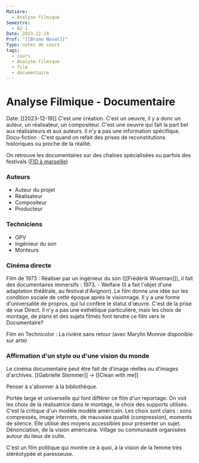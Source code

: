 ```yaml
---
Matière:
  - Analyse filmique
Semestre:
  - B2-1
Date: 2023-12-19
Prof: "[[Bruno Novat]]"
Type: notes de cours
tags:
  - cours
  - Analyse-filmique
  - film
  - documentaire
---
```

# Analyse Filmique - Documentaire
Date: [[2023-12-19]] 
C'est une création. C'est un oeuvre, il y a donc un auteur, un réalisateur, un compositeur.
C'est une oeuvre qui fait la part bel aux réalisateurs et aux auteurs. 
Il n'y a pas une information spécifique. 
Docu-fiction : C'est quand on refait des prises de reconstitutions historiques ou proche de la réalité. 


On retrouve les documentaires sur des chaînes spécialisées ou parfois des festivals ([FID à marseille](https://fidmarseille.org/))
### Auteurs 
- Auteur du projet
- Réalisateur 
- Compositeur
- Producteur
### Techniciens
- OPV 
- Ingénieur du son 
- Monteurs

### Cinéma directe
Film de 1973 : Réaliser par un ingénieur du son ([[Frédérik Wiseman]]), il fait des documentaires immersifs : 1973. - Welfare (Il a fait l'objet d'une adaptation théâtrale, au festival d'Avignon). Le film donne une idée sur les condition sociale de cette époque après le visionnage. Il y a une forme d'universalité de propros, qui lui confère le statut d'œuvre. 
C'est de la prise de vue Direct. Il n'y a pas une esthétique particulière, mais les choix de montage, de plans et des sujets filmés font tendre ce film vers le Documentaire?

Film en Technicolor : La rivière sans retour (avec Marylin Monroe disponible sur arte) 

### Affirmation d'un style ou d'une vision du monde
Le cinéma documentaire peut être fait de d'image réelles ou d'images d'archives. 
[[Gabrielle Stemmer]] → [[Clean with me]]

Penser à s'abonner à la bibliothèque. 

Portée large et universelle qui font différer ce film d'un reportage. On voit les choix de la réalisatrice dans le montage, le choix des supports utilisés. C'est la critique d'un modèle modèle américain. 
Les choix sont clairs : sons compressés, image internets, de mauvaise qualité (compression), moments de silence. 
Elle utilise des moyens accessibles pour présenter un sujet. Dénonciation, de la vision américana. Village ou communauté organisées autour du lieux de culte. 

C'est un film politique qui montre ce à quoi, à la vision de la femme très stéréotypée et paresseuse. 
